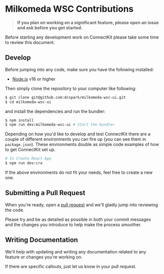 # Milkomeda WSC Contributions

> **If you plan on working on a significant feature, please open an issue and ask before you get started.**

Before starting any development work on ConnectKit please take some time to review this document.

## Develop

Before jumping into any code, make sure you have the following installed:

- [Node.js](https://nodejs.org/en/) v16 or higher

Then simply clone the repository to your computer like following:

```sh
$ git clone git@github.com:dcspark/milkomeda-wsc-ui.git
$ cd milkomeda-wsc-ui
```

and install the dependencies and run the bundler:

```sh
$ npm install
$ npm run dev:milkomeda-wsc-ui # Start the bundler
```

Depending on how you'd like to develop and test ConnectKit there are a couple of different environments you can fire up (you can see them in `package.json`). These environments double as simple code examples of how to get ConnectKit set up.

```sh
# In Create React App
$ npm run dev:cra

```

If the above environments do not fit your needs, feel free to create a new one.

## Submitting a Pull Request

When you're ready, open a [pull request]() and we'll gladly jump into reviewing the code.

Please try and be as detailed as possible in both your commit messages and the changes you introduce to help make the process smoother.

## Writing Documentation

We'll help with updating and writing any documentation related to any feature or changes you're working on.

If there are specific callouts, just let us know in your pull request.
